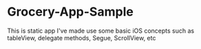 # Grocery-App-Sample
This is static app I've made use some basic iOS concepts such as tableView, delegate methods, Segue, ScrollView, etc
